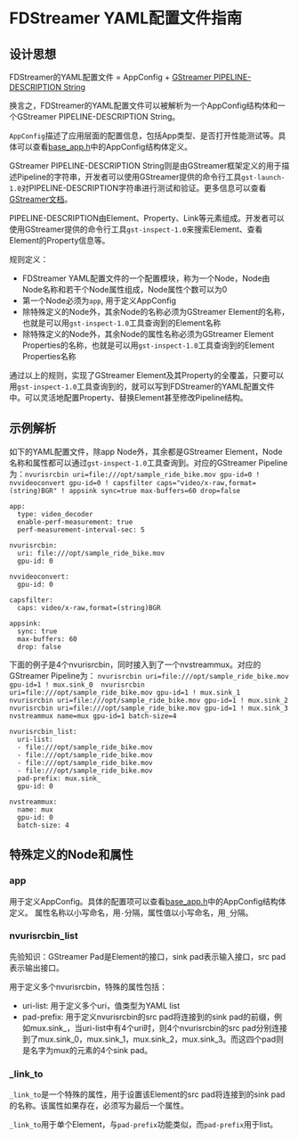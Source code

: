 # FDStreamer YAML配置文件指南

## 设计思想

FDStreamer的YAML配置文件 = AppConfig + [GStreamer PIPELINE-DESCRIPTION String](https://gstreamer.freedesktop.org/documentation/tools/gst-launch.html?gi-language=c#pipeline-description)

换言之，FDStreamer的YAML配置文件可以被解析为一个AppConfig结构体和一个GStreamer PIPELINE-DESCRIPTION String。

`AppConfig`描述了应用层面的配置信息，包括App类型、是否打开性能测试等。具体可以查看[base_app.h](../../src/app/base_app.h)中的AppConfig结构体定义。

GStreamer PIPELINE-DESCRIPTION String则是由GStreamer框架定义的用于描述Pipeline的字符串，开发者可以使用GStreamer提供的命令行工具`gst-launch-1.0`对PIPELINE-DESCRIPTION字符串进行测试和验证。更多信息可以查看[GStreamer文档](https://gstreamer.freedesktop.org/documentation/tools/gst-launch.html?gi-language=c#pipeline-description)。

PIPELINE-DESCRIPTION由Element、Property、Link等元素组成。开发者可以使用GStreamer提供的命令行工具`gst-inspect-1.0`来搜索Element、查看Element的Property信息等。

规则定义：
- FDStreamer YAML配置文件的一个配置模块，称为一个Node，Node由Node名称和若干个Node属性组成，Node属性个数可以为0
- 第一个Node必须为`app`, 用于定义AppConfig
- 除特殊定义的Node外，其余Node的名称必须为GStreamer Element的名称，也就是可以用`gst-inspect-1.0`工具查询到的Element名称
- 除特殊定义的Node外，其余Node的属性名称必须为GStreamer Element Properties的名称，也就是可以用`gst-inspect-1.0`工具查询到的Element Properties名称

通过以上的规则，实现了GStreamer Element及其Property的全覆盖，只要可以用`gst-inspect-1.0`工具查询到的，就可以写到FDStreamer的YAML配置文件中。可以灵活地配置Property、替换Element甚至修改Pipeline结构。

## 示例解析

如下的YAML配置文件，除app Node外，其余都是GStreamer Element，Node名称和属性都可以通过`gst-inspect-1.0`工具查询到。对应的GStreamer Pipeline为：`nvurisrcbin uri=file:///opt/sample_ride_bike.mov gpu-id=0 ! nvvideoconvert gpu-id=0 ! capsfilter caps="video/x-raw,format=(string)BGR" ! appsink sync=true max-buffers=60 drop=false`

```
app:
  type: video_decoder
  enable-perf-measurement: true
  perf-measurement-interval-sec: 5

nvurisrcbin:
  uri: file:///opt/sample_ride_bike.mov
  gpu-id: 0

nvvideoconvert:
  gpu-id: 0

capsfilter:
  caps: video/x-raw,format=(string)BGR

appsink:
  sync: true
  max-buffers: 60
  drop: false
```

下面的例子是4个nvurisrcbin，同时接入到了一个nvstreammux。对应的GStreamer Pipeline为：
`nvurisrcbin uri=file:///opt/sample_ride_bike.mov gpu-id=1 ! mux.sink_0  nvurisrcbin uri=file:///opt/sample_ride_bike.mov gpu-id=1 ! mux.sink_1  nvurisrcbin uri=file:///opt/sample_ride_bike.mov gpu-id=1 ! mux.sink_2  nvurisrcbin uri=file:///opt/sample_ride_bike.mov gpu-id=1 ! mux.sink_3  nvstreammux name=mux gpu-id=1 batch-size=4`

```
nvurisrcbin_list:
  uri-list:
  - file:///opt/sample_ride_bike.mov
  - file:///opt/sample_ride_bike.mov
  - file:///opt/sample_ride_bike.mov
  - file:///opt/sample_ride_bike.mov
  pad-prefix: mux.sink_
  gpu-id: 0

nvstreammux:
  name: mux
  gpu-id: 0
  batch-size: 4
```

## 特殊定义的Node和属性

### app

用于定义AppConfig。具体的配置项可以查看[base_app.h](../../src/app/base_app.h)中的AppConfig结构体定义。
属性名称以小写命名，用`-`分隔，属性值以小写命名，用`_`分隔。

### nvurisrcbin_list

先验知识：GStreamer Pad是Element的接口，sink pad表示输入接口，src pad表示输出接口。

用于定义多个nvurisrcbin，特殊的属性包括：
- uri-list: 用于定义多个uri，值类型为YAML list
- pad-prefix: 用于定义nvurisrcbin的src pad将连接到的sink pad的前缀，例如mux.sink_，当uri-list中有4个uri时，则4个nvurisrcbin的src pad分别连接到了mux.sink_0，mux.sink_1，mux.sink_2，mux.sink_3。而这四个pad则是名字为mux的元素的4个sink pad。

### _link_to

`_link_to`是一个特殊的属性，用于设置该Element的src pad将连接到的sink pad的名称。该属性如果存在，必须写为最后一个属性。

`_link_to`用于单个Element，与`pad-prefix`功能类似，而`pad-prefix`用于list。
